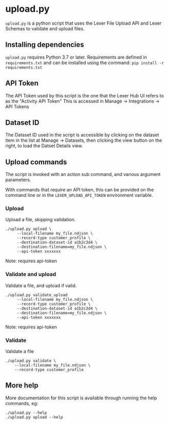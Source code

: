 # upload.py

`upload.py` is a python script that uses the Lexer File Upload API
 and Lexer Schemas to validate and upload files.

## Installing dependencies

`upload.py` requires Python 3.7 or later.
 Requirements are defined in `requirements.txt` and can be installed using the command:
`pip install -r requirements.txt`

## API Token

The API Token used by this script is the one that the Lexer Hub UI refers to as the "Activity API Token"
This is accessed in Manage -> Integrations -> API Tokens

## Dataset ID

The Dataset ID used in the script is accessible by clicking on the dataset item in the list at Manage -> Datasets, then clicking the view button on the right, to load the Datset Details view.

## Upload commands

The script is invoked with an action sub command, and various argument parameters.

With commands that require an API token, this can be provided on the command line or in the `LEXER_UPLOAD_API_TOKEN` environment variable.

### Upload

Upload a file, skipping validation.

    ./upload.py upload \
         --local-filename my_file.ndjson \
         --record-type customer_profile \
         --destination-dataset-id a1b2c3d4 \
         --destination-filename=my_file.ndjson \
         --api-token xxxxxxx

Note: requires api-token

### Validate and upload

Validate a file, and upload if valid.

    ./upload.py validate_upload
         --local-filename my_file.ndjson \
         --record-type customer_profile \
         --destination-dataset-id a1b2c3d4 \
         --destination-filename=my_file.ndjson \
         --api-token xxxxxxx

Note: requires api-token

### Validate

Validate a file

    ./upload.py validate \
        --local-filename my_file.ndjson \
        --record-type customer_profile

## More help

More documentation for this script is available through running the help commands, eg:

    ./upload.py --help
    ./upload.py upload --help

